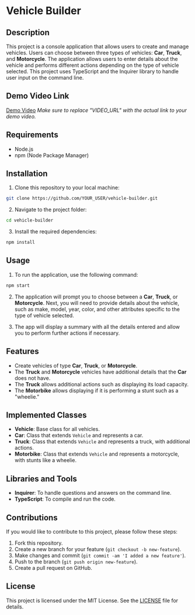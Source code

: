 # Vehicle Builder

## Description
This project is a console application that allows users to create and manage vehicles. Users can choose between three types of vehicles: **Car**, **Truck**, and **Motorcycle**. The application allows users to enter details about the vehicle and performs different actions depending on the type of vehicle selected. This project uses TypeScript and the Inquirer library to handle user input on the command line.

## Demo Video Link
[Demo Video]([https://drive.google.com/file/d/1vUC-hDzSmEMDs5s7tCepOG-y7ZVBpEB4/view])
*Make sure to replace "VIDEO_URL" with the actual link to your demo video.*

## Requirements
- Node.js
- npm (Node Package Manager)

## Installation
1. Clone this repository to your local machine:
```bash
git clone https://github.com/YOUR_USER/vehicle-builder.git
```

2. Navigate to the project folder:
```bash
cd vehicle-builder
```

3. Install the required dependencies:
```bash
npm install
```

## Usage

1. To run the application, use the following command:
```bash
npm start
```

2. The application will prompt you to choose between a **Car**, **Truck**, or **Motorcycle**. Next, you will need to provide details about the vehicle, such as make, model, year, color, and other attributes specific to the type of vehicle selected.

3. The app will display a summary with all the details entered and allow you to perform further actions if necessary.

## Features

- Create vehicles of type **Car**, **Truck**, or **Motorcycle**.
- The **Truck** and **Motorcycle** vehicles have additional details that the **Car** does not have.
- The **Truck** allows additional actions such as displaying its load capacity.
- The **Motorbike** allows displaying if it is performing a stunt such as a "wheelie."

## Implemented Classes

- **Vehicle**: Base class for all vehicles.
- **Car**: Class that extends `Vehicle` and represents a car.
- **Truck**: Class that extends `Vehicle` and represents a truck, with additional actions.
- **Motorbike**: Class that extends `Vehicle` and represents a motorcycle, with stunts like a wheelie.

## Libraries and Tools

- **Inquirer**: To handle questions and answers on the command line.
- **TypeScript**: To compile and run the code.

## Contributions

If you would like to contribute to this project, please follow these steps:

1. Fork this repository.
2. Create a new branch for your feature (`git checkout -b new-feature`).
3. Make changes and commit (`git commit -am 'I added a new feature'`).
4. Push to the branch (`git push origin new-feature`).
5. Create a pull request on GitHub.

## License
This project is licensed under the MIT License. See the [LICENSE](LICENSE) file for details.